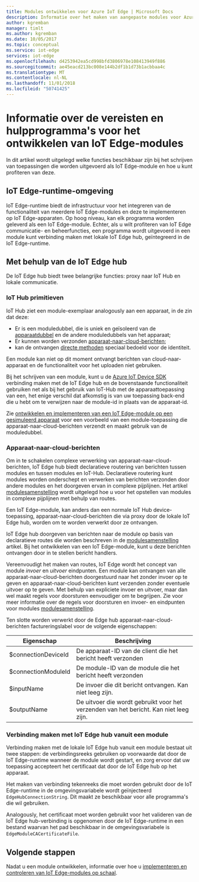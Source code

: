 ```yaml
---
title: Modules ontwikkelen voor Azure IoT Edge | Microsoft Docs
description: Informatie over het maken van aangepaste modules voor Azure IoT Edge
author: kgremban
manager: timlt
ms.author: kgremban
ms.date: 10/05/2017
ms.topic: conceptual
ms.service: iot-edge
services: iot-edge
ms.openlocfilehash: d4253942ea5cd998bfd3806978e108413949f886
ms.sourcegitcommit: ae45eacd213bc008e144b2df1b1d73b1acbbaa4c
ms.translationtype: MT
ms.contentlocale: nl-NL
ms.lasthandoff: 11/01/2018
ms.locfileid: "50741425"
---
```

# <a name="understand-the-requirements-and-tools-for-developing-iot-edge-modules"></a>Informatie over de vereisten en hulpprogramma's voor het ontwikkelen van IoT Edge-modules

In dit artikel wordt uitgelegd welke functies beschikbaar zijn bij het schrijven van toepassingen die worden uitgevoerd als IoT Edge-module en hoe u kunt profiteren van deze.

## <a name="iot-edge-runtime-environment"></a>IoT Edge-runtime-omgeving
IoT Edge-runtime biedt de infrastructuur voor het integreren van de functionaliteit van meerdere IoT Edge-modules en deze te implementeren op IoT Edge-apparaten. Op hoog niveau, kan elk programma worden geleverd als een IoT Edge-module. Echter, als u wilt profiteren van IoT Edge communicatie- en beheerfuncties, een programma wordt uitgevoerd in een module kunt verbinding maken met lokale IoT Edge hub, geïntegreerd in de IoT Edge-runtime.

## <a name="using-the-iot-edge-hub"></a>Met behulp van de IoT Edge hub
De IoT Edge hub biedt twee belangrijke functies: proxy naar IoT Hub en lokale communicatie.

### <a name="iot-hub-primitives"></a>IoT Hub primitieven
IoT Hub ziet een module-exemplaar analogously aan een apparaat, in de zin dat deze:

* Er is een moduledubbel, die is uniek en geïsoleerd van de [apparaatdubbel](../iot-hub/iot-hub-devguide-device-twins.md) en de andere moduledubbels van het apparaat;
* Er kunnen worden verzonden [apparaat-naar-cloud-berichten](../iot-hub/iot-hub-devguide-messaging.md);
* kan de ontvangen [directe methoden](../iot-hub/iot-hub-devguide-direct-methods.md) speciaal bedoeld voor de identiteit.

Een module kan niet op dit moment ontvangt berichten van cloud-naar-apparaat en de functionaliteit voor het uploaden niet gebruiken.

Bij het schrijven van een module, kunt u de [Azure IoT Device SDK](../iot-hub/iot-hub-devguide-sdks.md) verbinding maken met de IoT Edge hub en de bovenstaande functionaliteit gebruiken net als bij het gebruik van IoT-Hub met de apparaattoepassing van een, het enige verschil dat afkomstig is van uw toepassing back-end die u hebt om te verwijzen naar de module-id in plaats van de apparaat-id.

Zie [ontwikkelen en implementeren van een IoT Edge-module op een gesimuleerd apparaat](tutorial-csharp-module.md) voor een voorbeeld van een module-toepassing die apparaat-naar-cloud-berichten verzendt en maakt gebruik van de moduledubbel.

### <a name="device-to-cloud-messages"></a>Apparaat-naar-cloud-berichten
Om in te schakelen complexe verwerking van apparaat-naar-cloud-berichten, IoT Edge hub biedt declaratieve routering van berichten tussen modules en tussen modules en IoT-Hub. Declaratieve routering kunt modules worden onderschept en verwerken van berichten verzonden door andere modules en het doorgeven ervan in complexe pijplijnen. Het artikel [modulesamenstelling](module-composition.md) wordt uitgelegd hoe u voor het opstellen van modules in complexe pijplijnen met behulp van routes.

Een IoT Edge-module, kan anders dan een normale IoT Hub device-toepassing, apparaat-naar-cloud-berichten die via proxy door de lokale IoT Edge hub, worden om te worden verwerkt door ze ontvangen.

IoT Edge hub doorgeven van berichten naar de module op basis van declaratieve routes die worden beschreven in de [modulesamenstelling](module-composition.md) artikel. Bij het ontwikkelen van een IoT Edge-module, kunt u deze berichten ontvangen door in te stellen bericht handlers.

Vereenvoudigt het maken van routes, IoT Edge wordt het concept van module *invoer* en *uitvoer* eindpunten. Een module kan ontvangen van alle apparaat-naar-cloud-berichten doorgestuurd naar het zonder invoer op te geven en apparaat-naar-cloud-berichten kunt verzenden zonder eventuele uitvoer op te geven.
Met behulp van expliciete invoer en uitvoer, maar dan wel maakt regels voor doorsturen eenvoudiger om te begrijpen. Zie voor meer informatie over de regels voor doorsturen en invoer- en eindpunten voor modules [modulesamenstelling](module-composition.md).

Ten slotte worden verwerkt door de Edge hub apparaat-naar-cloud-berichten factureringslabel voor de volgende eigenschappen:

| Eigenschap | Beschrijving |
| -------- | ----------- |
| $connectionDeviceId | De apparaat-ID van de client die het bericht heeft verzonden |
| $connectionModuleId | De module-ID van de module die het bericht heeft verzonden |
| $inputName | De invoer die dit bericht ontvangen. Kan niet leeg zijn. |
| $outputName | De uitvoer die wordt gebruikt voor het verzenden van het bericht. Kan niet leeg zijn. |

### <a name="connecting-to-iot-edge-hub-from-a-module"></a>Verbinding maken met IoT Edge hub vanuit een module
Verbinding maken met de lokale IoT Edge hub vanuit een module bestaat uit twee stappen: de verbindingsreeks gebruiken op voorwaarde dat door de IoT Edge-runtime wanneer de module wordt gestart, en zorg ervoor dat uw toepassing accepteert het certificaat dat door de IoT Edge hub op het apparaat.

Het maken van verbinding tekenreeks die moet worden gebruikt door de IoT Edge-runtime in de omgevingsvariabele wordt geïnjecteerd `EdgeHubConnectionString`. Dit maakt ze beschikbaar voor alle programma's die wil gebruiken.

Analogously, het certificaat moet worden gebruikt voor het valideren van de IoT Edge hub-verbinding is opgenomen door de IoT Edge-runtime in een bestand waarvan het pad beschikbaar in de omgevingsvariabele is `EdgeModuleCACertificateFile`.

## <a name="next-steps"></a>Volgende stappen

Nadat u een module ontwikkelen, informatie over hoe u [implementeren en controleren van IoT Edge-modules op schaal](how-to-deploy-monitor.md).

